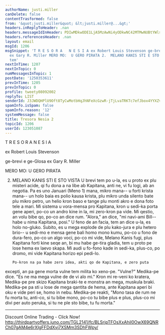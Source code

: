 ```yaml
---
authorName: justi.miller
canDelete: false
contentTrasformed: false
from: '&quot;justi.miller&quot; &lt;justi.miller@...&gt;'
headers.inReplyToHeader: .nan
headers.messageIdInHeader: PDIwMDkwODE1LjA5MzAwNi4yODkwNC42MTMwNUBtYWlscG9wMDUuZGNhLnVudGQuY29tPg==
headers.referencesHeader: .nan
layout: email
msgId: 1206
msgSnippet: 'T R E S O R A   N E S I A ex Robert Louis Stevenson ge-brevi e ge-Glosa
  ex Gary R. Miller MERO MO:  U GERO PIRATA 2.  MELANO KANIS STI E STO VISTA U brevi
  tem'
nextInTime: 1207
nextInTopic: 0
numMessagesInTopic: 1
postDate: '1250353611'
prevInTime: 1205
prevInTopic: 0
profile: tweety08092002
replyTo: LIST
senderId: J3JWDQHPlU9Oft8TyCwMotbHqJhNFeXcGzwR-jTjLvaTRKTc7efJbox4YYXZvt2iK3DNPS2p1nZe__bc3lD0ZZGqHS_UNxZIvmY01DA
spamInfo.isSpam: false
spamInfo.reason: '12'
systemMessage: false
title: Tresora Nesia 2
topicId: 1206
userId: 123051087
---
```



  T R E S O R A   N E S I A



  ex Robert Louis Stevenson

  ge-brevi e ge-Glosa ex Gary R. Miller

 MERO MO:  U GERO PIRATA

2.  MELANO KANIS STI E STO VISTA
        U brevi tem po u-la, es u proto ex plu misteri acide, qi fu dona
a na libe ab Kapitana, anti ne, vi fu logi, ab an negotia.  Pa es uno
Januari (Meno 1) mana, mikro mana-- u forti krista mana-- un holo baia es
polio kausa krista, plu mikro unda silento bate plu mikro petro, un helio
kron baso e tange plu monti akro e dona foto tele a mari.  Mi sistema u
vora-mensa pro Kapitana, kron u sedi-ka porta gene aperi, po-co un andro
kine in la, mi zero-kron pa vide.  Mi qestio, an volu bibe qo, po-co an
dice rum.
        "Alora," an dice, "mi navi-ami Bill-- habe u nima Kapitana,
posi."
        U feno de an facia, tem an dice u-la, es holo no-gluko.  Subito,
es u mega explode de plu kako-jura e plu hetero brio-- u sedi-mo e mensa
gene bali homo mono kumu, po-co u fono de dura-fero, po-co un algo voci,
po-co mi vide, Melano Kanis fugi, plus Kapitana forti kine seqe an, bi mu
habe ge-tira gladia, tem u proto pe lose hema ex laevo skapa.  Mi audi u
fo-fono kade in sedi-ka, plus-co, po dromo, mi vide Kapitana horizo epi
pedi-lo.



        Po-kron na pa habe zero idea, akti qo de Kapitana, e zero puta
excepti, an pa gene morta vulne tem milita ko xeno-pe.
        "Vulne?" Medika-pe dice.  "Es ne ma mega vulne de de vi alo mi."
        Kron mi re-veni ko kratera, Medika-pe pre skizo Kapitana braki-te
e monstra an mega, muskula braki.  Medika-pe pa sti u lose de mega
qantita de hema, ante Kapitana aperi bi oku e vide peri se, homo in nebu.
        Medika-pe reakti, "Mono tasa de rum ne fu morta tu, anti-co, si
tu bibe mono, po-co tu bibe plus e plus, plus-co mi divi per auto peruka,
si tu ne ple sto bibe, tu fu morta."
____________________________________________________________
Discount Online Trading - Click Now!
http://thirdpartyoffers.juno.com/TGL2141/fc/BLSrjpTFOsXxAhil0OwX69QNRCh07gAM4e6rXlgFFDdXvj7XSMm3SDhFWpy/

